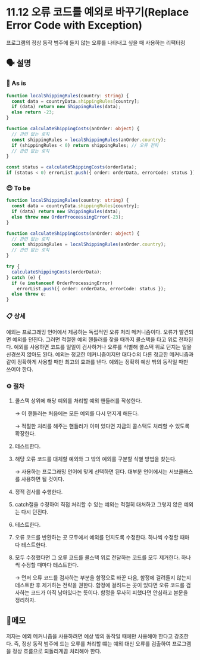 # 11.12 오류 코드를 예외로 바꾸기(Replace Error Code with Exception)

프로그램의 정상 동작 범주에 들지 않는 오류를 나타내고 싶을 때 사용하는 리팩터링

## 🗣 설명

### 🧐 As is

```typescript
function localShippingRules(country: string) {
  const data = countryData.shippingRules[country];
  if (data) return new ShippingRules(data);
  else return -23;
}

function calculateShippingCosts(anOrder: object) {
  // 관련 없는 로직
  const shippingRules = localShippingRules(anOrder.country);
  if (shippingRules < 0) return shippingRules; // 오류 전파
  // 관련 없는 로직
}

const status = calculateShippingCosts(orderData);
if (status < 0) errorList.push({ order: orderData, errorCode: status });
```

### 😍 To be

```typescript
function localShippingRules(country: string) {
  const data = countryData.shippingRules[country];
  if (data) return new ShippingRules(data);
  else throw new OrderProceessingError(-23);
}

function calculateShippingCosts(anOrder: object) {
  // 관련 없는 로직
  const shippingRules = localShippingRules(anOrder.country);
  // 관련 없는 로직
}

try {
  calculateShippingCosts(orderData);
} catch (e) {
  if (e instanceof OrderProcessingError)
    errorList.push({ order: orderData, errorCode: status });
  else throw e;
}
```

### 📋 상세

예외는 프로그래밍 언어에서 제공하는 독립적인 오류 처리 메커니즘이다. 오류가 발견되면 예외를 던진다. 그러면 적절한 예외 핸들러를 찾을 때까지 콜스택을 타고 위로 전파된다. 예외를 사용하면 코드를 일일이 검사하거나 오류를 식별해 콜스택 위로 던지는 일을 신경쓰지 않아도 된다.
예외는 정교한 메커니즘이지만 대다수의 다른 정교한 메커니즘과 같이 정확하게 사용할 때만 최고의 효과를 낸다. 예외는 정확히 예상 밖의 동작일 때만 쓰여야 한다.

### ⚙️ 절차

1. 콜스택 상위에 해당 예외를 처리할 예외 핸들러를 작성한다.

   → 이 핸들러는 처음에는 모든 예외를 다시 던지게 해둔다.

   → 적절한 처리를 해주는 핸들러가 이미 있다면 지금의 콜스택도 처리할 수 있도록 확장한다.

2. 테스트한다.
3. 해당 오류 코드를 대체할 예외와 그 밖의 예외를 구분할 식별 방법을 찾는다.

   → 사용하는 프로그래밍 언어에 맞게 선택하면 된다. 대부분 언어에서는 서브클래스를 사용하면 될 것이다.

4. 정적 검사를 수행한다.
5. catch절을 수정하여 직접 처리할 수 있는 예외는 적절히 대처하고 그렇지 않은 예외는 다시 던진다.
6. 테스트한다.
7. 오류 코드를 반환하는 곳 모두에서 예외를 던지도록 수정한다. 하나씩 수정할 때마다 테스트한다.
8. 모두 수정했다면 그 오류 코드를 콜스택 위로 전달하는 코드를 모두 제거한다. 하나씩 수정할 때마다 테스트한다.

   → 먼저 오류 코드를 검사하는 부분을 함정으로 바꾼 다음, 함정에 걸려들지 않는지 테스트한 후 제거하는 전략을 권한다. 함정에 걸려드는 곳이 있다면 오류 코드를 검사하는 코드가 아직 남아있다는 뜻이다. 함정을 무사히 피했다면 안심하고 본문을 정리하자.

## 📝메모

저자는 예외 메커니즘을 사용하려면 예상 밖의 동작일 때에만 사용해야 한다고 강조한다.
즉, 정상 동작 범주에 드는 오류를 처리할 떄는 예외 대신 오류를 검출하여 프로그램을 정상 흐름으로 되돌리게끔 처리해야 한다.
